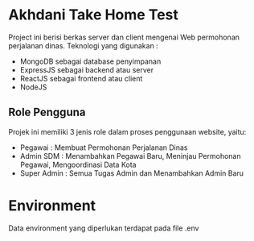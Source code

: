 # Akhdani Take Home Test

Project ini berisi berkas server dan client mengenai Web permohonan perjalanan dinas. Teknologi yang digunakan :

- MongoDB sebagai database penyimpanan
- ExpressJS sebagai backend atau server
- ReactJS sebagai frontend atau client
- NodeJS

## Role Pengguna

Projek ini memiliki 3 jenis role dalam proses penggunaan website, yaitu:

- Pegawai : Membuat Permohonan Perjalanan Dinas
- Admin SDM : Menambahkan Pegawai Baru, Meninjau Permohonan Pegawai, Mengoordinasi Data Kota
- Super Admin : Semua Tugas Admin dan Menambahkan Admin Baru

# Environment

Data environment yang diperlukan terdapat pada file .env
